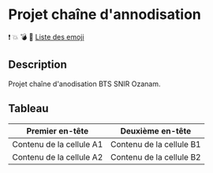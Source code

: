 # Projet chaîne d'annodisation

:exclamation: :collision: :bomb: :gun: 
[Liste des emoji](https://www.webpagefx.com/tools/emoji-cheat-sheet/)

## Description

Projet chaîne d'anodisation BTS SNIR Ozanam.

## Tableau

Premier en-tête | Deuxième en-tête
--------------- | ----------------
Contenu de la cellule A1 | Contenu de la cellule B1
Contenu de la cellule A2 | Contenu de la cellule B2
